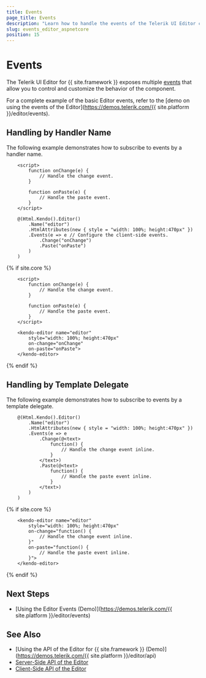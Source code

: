 ```yaml
---
title: Events
page_title: Events
description: "Learn how to handle the events of the Telerik UI Editor component for {{ site.framework }}."
slug: events_editor_aspnetcore
position: 15
---
```


# Events

The Telerik UI Editor for {{ site.framework }} exposes multiple [events](/api/kendo.mvc.ui.fluent/editoreventbuilder) that allow you to control and customize the behavior of the component.

For a complete example of the basic Editor events, refer to the [demo on using the events of the Editor](https://demos.telerik.com/{{ site.platform }}/editor/events).

## Handling by Handler Name

The following example demonstrates how to subscribe to events by a handler name.

```HtmlHelper
    <script>
        function onChange(e) {
            // Handle the change event.
        }

        function onPaste(e) {
            // Handle the paste event.
        }
    </script>

    @(Html.Kendo().Editor()
        .Name("editor")
        .HtmlAttributes(new { style = "width: 100%; height:470px" })
        .Events(e => e // Configure the client-side events.
            .Change("onChange")
            .Paste("onPaste")
        )
    )
```
{% if site.core %}
```TagHelper
    <script>
        function onChange(e) {
            // Handle the change event.
        }

        function onPaste(e) {
            // Handle the paste event.
        }
    </script>

    <kendo-editor name="editor" 
        style="width: 100%; height:470px"
        on-change="onChange"
        on-paste="onPaste">
    </kendo-editor>
```
{% endif %}

## Handling by Template Delegate

The following example demonstrates how to subscribe to events by a template delegate.

```HtmlHelper
    @(Html.Kendo().Editor()
        .Name("editor")
        .HtmlAttributes(new { style = "width: 100%; height:470px" })
        .Events(e => e
            .Change(@<text>
                function() {
                    // Handle the change event inline.
                }
            </text>)
            .Paste(@<text>
                function() {
                    // Handle the paste event inline.
                }
            </text>)
        )
    )
```
{% if site.core %}
```TagHelper
    <kendo-editor name="editor" 
        style="width: 100%; height:470px"
        on-change="function() {
            // Handle the change event inline.
        }"
        on-paste="function() {
            // Handle the paste event inline.
        }">
    </kendo-editor>
```
{% endif %}

## Next Steps

* [Using the Editor Events (Demo)](https://demos.telerik.com/{{ site.platform }}/editor/events)

## See Also

* [Using the API of the Editor for {{ site.framework }} (Demo)](https://demos.telerik.com/{{ site.platform }}/editor/api)
* [Server-Side API of the Editor](/api/editor)
* [Client-Side API of the Editor](https://docs.telerik.com/kendo-ui/api/javascript/ui/editor)
